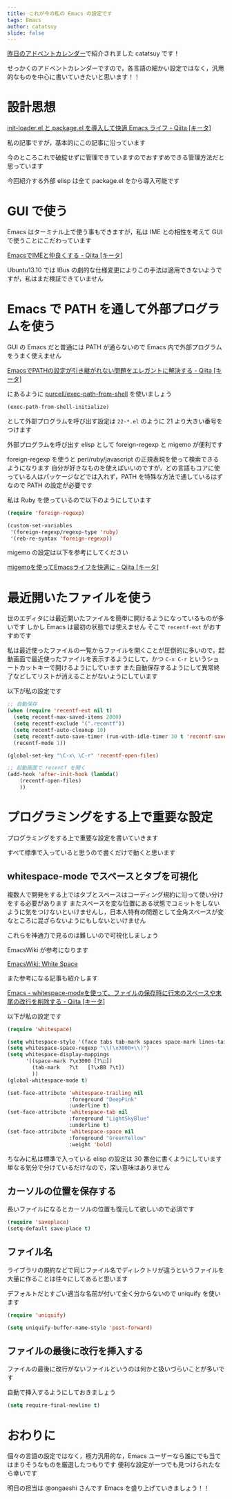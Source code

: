 ```yaml
---
title: これが今の私の Emacs の設定です
tags: Emacs
author: catatsuy
slide: false
---
```

[昨日のアドベントカレンダー](http://ainame.hateblo.jp/entry/2013/12/08/162032)で紹介されました catatsuy です！

せっかくのアドベントカレンダーですので，各言語の細かい設定ではなく，汎用的なものを中心に書いていきたいと思います！！


# 設計思想

[init-loader.el と package.el を導入して快適 Emacs ライフ - Qiita [キータ]](http://qiita.com/catatsuy/items/5f1cd86e2522fd3384a0)

私の記事ですが，基本的にこの記事に沿っています

今のところこれで破綻せずに管理できていますのでおすすめできる管理方法だと思っています

今回紹介する外部 elisp は全て package.el をから導入可能です


# GUI で使う

Emacs はターミナル上で使う事もできますが，私は IME との相性を考えて GUI で使うことにこだわっています

[EmacsでIMEと仲良くする - Qiita [キータ]](http://qiita.com/catatsuy/items/886f1e0632c0b2760fb4)

Ubuntu13.10 では IBus の劇的な仕様変更によりこの手法は適用できないようですが，私はまだ検証できていません


# Emacs で PATH を通して外部プログラムを使う

GUI の Emacs だと普通には PATH が通らないので Emacs 内で外部プログラムをうまく使えません

[EmacsでPATHの設定が引き継がれない問題をエレガントに解決する - Qiita [キータ]](http://qiita.com/catatsuy/items/3dda714f4c60c435bb25)

にあるように [purcell/exec-path-from-shell](https://github.com/purcell/exec-path-from-shell) を使いましょう

```el:21-exec-path-from-shell.el
(exec-path-from-shell-initialize)
```

として外部プログラムを呼び出す設定は `22-*.el` のように 21 より大きい番号をつけます

外部プログラムを呼び出す elisp として foreign-regexp と migemo が便利です

foreign-regexp を使うと perl/ruby/javascript の正規表現を使って検索できるようになります
自分が好きなものを使えばいいのですが，どの言語もコアに使っている人はパッケージなどでは入れず，PATH を特殊な方法で通しているはずなので PATH の設定が必要です

私は Ruby を使っているので以下のようにしています

```el:23-foreign-regexp.el
(require 'foreign-regexp)

(custom-set-variables
 '(foreign-regexp/regexp-type 'ruby)
 '(reb-re-syntax 'foreign-regexp))
```

migemo の設定は以下を参考にしてください

[migemoを使ってEmacsライフを快適に - Qiita [キータ]](http://qiita.com/catatsuy/items/c5fa34ead92d496b8a51)


# 最近開いたファイルを使う

世のエディタには最近開いたファイルを簡単に開けるようになっているものが多いです
しかし Emacs は最初の状態では使えません
そこで `recentf-ext` がおすすめです

私は最近使ったファイルの一覧からファイルを開くことが圧倒的に多いので，起動画面で最近使ったファイルを表示するようにして，かつ `C-x C-r` というショートカットキーで開けるようにしています
また自動保存するようにして異常終了などしてリストが消えることがないようにしています

以下が私の設定です

```el:21-recentf.el
;; 自動保存
(when (require 'recentf-ext nil t)
  (setq recentf-max-saved-items 2000)
  (setq recentf-exclude '(".recentf"))
  (setq recentf-auto-cleanup 10)
  (setq recentf-auto-save-timer (run-with-idle-timer 30 t 'recentf-save-list))
  (recentf-mode 1))

(global-set-key "\C-x\ \C-r" 'recentf-open-files)

;; 起動画面で recentf を開く
(add-hook 'after-init-hook (lambda()
    (recentf-open-files)
    ))
```


# プログラミングをする上で重要な設定

プログラミングをする上で重要な設定を書いていきます

すべて標準で入っていると思うので書くだけで動くと思います

## whitespace-mode でスペースとタブを可視化

複数人で開発をする上ではタブとスペースはコーディング規約に沿って使い分けをする必要があります
またスペースを変な位置にある状態でコミットをしないように気をつけないといけませんし，日本人特有の問題として全角スペースが変なところに混ざらないようにもしないといけません

これらを神通力で見るのは難しいので可視化しましょう

EmacsWiki が参考になります

[EmacsWiki: White Space](http://www.emacswiki.org/emacs/WhiteSpace)

また参考になる記事も紹介します

[Emacs - whitespace-modeを使って、ファイルの保存時に行末のスペースや末尾の改行を削除する - Qiita [キータ]](http://qiita.com/itiut@github/items/4d74da2412a29ef59c3a)

以下が私の設定です

```el:30-whitespace.el
(require 'whitespace)

(setq whitespace-style '(face tabs tab-mark spaces space-mark lines-tail trailing space-before-tab space-after-tab::space))
(setq whitespace-space-regexp "\\(\x3000+\\)")
(setq whitespace-display-mappings
      '((space-mark ?\x3000 [?\□])
        (tab-mark   ?\t   [?\xBB ?\t])
        ))
(global-whitespace-mode t)

(set-face-attribute 'whitespace-trailing nil
                    :foreground "DeepPink"
                    :underline t)
(set-face-attribute 'whitespace-tab nil
                    :foreground "LightSkyBlue"
                    :underline t)
(set-face-attribute 'whitespace-space nil
                    :foreground "GreenYellow"
                    :weight 'bold)
```

ちなみに私は標準で入っている elisp の設定は 30 番台に書くようにしています
単なる気分で分けているだけなので，深い意味はありません


## カーソルの位置を保存する

長いファイルになるとカーソルの位置も復元して欲しいので必須です

```el:30-saveplace.el
(require 'saveplace)
(setq-default save-place t)
```

## ファイル名

ライブラリの規約などで同じファイル名でディレクトリが違うというファイルを大量に作ることは往々にしてあると思います

デフォルトだとすごい適当な名前が付いて全く分からないので uniquify を使います

```el:30-uniquify.el
(require 'uniquify)

(setq uniquify-buffer-name-style 'post-forward)
```

## ファイルの最後に改行を挿入する

ファイルの最後に改行がないファイルというのは何かと扱いづらいことが多いです

自動で挿入するようにしておきましょう

```el:init.el
(setq require-final-newline t)
```


# おわりに

個々の言語の設定ではなく，極力汎用的な，Emacs ユーザーなら誰にでも当てはまりそうなものを厳選したつもりです
便利な設定が一つでも見つけられたなら幸いです

明日の担当は @ongaeshi さんです
Emacs を盛り上げていきましょう！！

